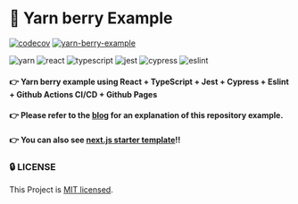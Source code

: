 # 🧶 Yarn berry Example

[![codecov](https://codecov.io/gh/saseungmin/yarn-berry-example/branch/main/graph/badge.svg?token=QWA2HOE10W)](https://codecov.io/gh/saseungmin/yarn-berry-example) [![yarn-berry-example](https://img.shields.io/endpoint?url=https://dashboard.cypress.io/badge/simple/g1oxx9&style=flat-square&logo=cypress)](https://dashboard.cypress.io/projects/g1oxx9/runs)   

![yarn](https://img.shields.io/badge/yarn-3.5.0-blue?logo=yarn) ![react](https://img.shields.io/github/package-json/dependency-version/saseungmin/yarn-berry-example/react?logo=react) ![typescript](https://img.shields.io/github/package-json/dependency-version/saseungmin/yarn-berry-example/dev/typescript?logo=typescript) ![jest](https://img.shields.io/github/package-json/dependency-version/saseungmin/yarn-berry-example/dev/jest?logo=jest) ![cypress](https://img.shields.io/github/package-json/dependency-version/saseungmin/yarn-berry-example/dev/cypress?logo=cypress) ![eslint](https://img.shields.io/github/package-json/dependency-version/saseungmin/yarn-berry-example/dev/eslint?logo=eslint) 

#### 👉 Yarn berry example using React + TypeScript + Jest + Cypress + Eslint + Github Actions CI/CD + Github Pages

#### 👉 Please refer to the [blog](https://haranglog.tistory.com/28) for an explanation of this repository example.

#### 👉 You can also see [next.js starter template](https://github.com/jennie-harang/nextjs-starter)!!

### 🔒 LICENSE
This Project is [MIT licensed](https://github.com/saseungmin/yarn-berry-example/blob/main/LICENSE).
